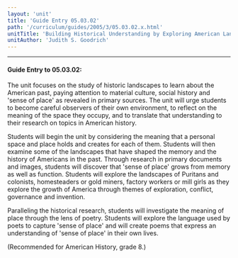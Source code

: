 ```yaml
---
layout: 'unit'
title: 'Guide Entry 05.03.02'
path: '/curriculum/guides/2005/3/05.03.02.x.html'
unitTitle: 'Building Historical Understanding by Exploring American Landscapes'
unitAuthor: 'Judith S. Goodrich'
---
```


<body>
<hr/>
 <h4>
  Guide Entry to 05.03.02:
 </h4>
 <p>
  The unit focuses on the study of historic landscapes to learn about the American past, paying attention to material culture, social history and 'sense of place' as revealed in primary sources.  The unit will urge students to become careful observers of their own environment, to reflect on the meaning of the space they occupy, and to translate that understanding to their research on topics in American history.
 </p>
<p>
  Students will begin the unit by considering the meaning that a personal space and place holds and creates for each of them. Students will then examine some of the landscapes that have shaped the memory and the history of Americans in the past. Through research in primary documents and images, students will discover that 'sense of place' grows from memory as well as function. Students will explore the landscapes of Puritans and colonists, homesteaders or gold miners, factory workers or mill girls as they explore the growth of America through themes of exploration, conflict, governance and invention.
 </p>
<p>
  Paralleling the historical research, students will investigate the meaning of place through the lens of poetry. Students will explore the language used by poets to capture  'sense of place' and will create poems that express an understanding of 'sense of place' in their own lives.
 </p>
<p>
  (Recommended for American History, grade 8.)
 </p>

</body>
